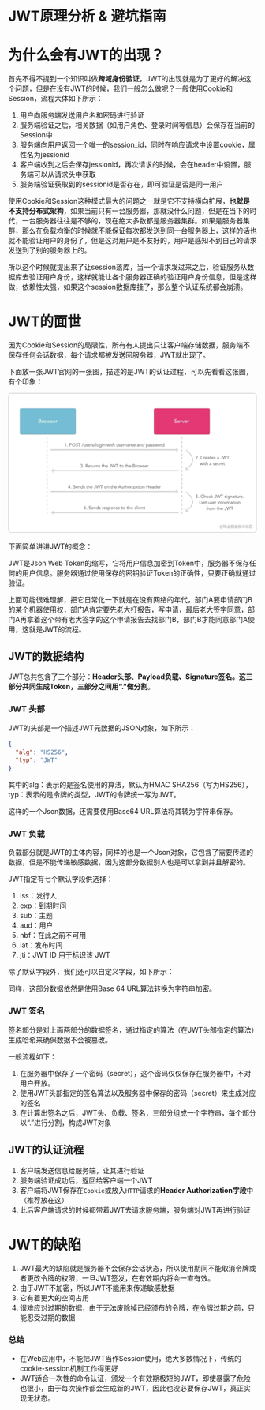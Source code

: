# JWT原理分析 & 避坑指南

# 为什么会有JWT的出现？
首先不得不提到一个知识叫做**跨域身份验证**，JWT的出现就是为了更好的解决这个问题，但是在没有JWT的时候，我们一般怎么做呢？一般使用Cookie和Session，流程大体如下所示：

1. 用户向服务端发送用户名和密码进行验证
2. 服务端验证之后，相关数据（如用户角色、登录时间等信息）会保存在当前的Session中
3. 服务端向用户返回一个唯一的session_id，同时在响应请求中设置cookie，属性名为jessionid
4. 客户端收到之后会保存jessionid，再次请求的时候，会在header中设置，服务端可以从请求头中获取
5. 服务端验证获取到的sessionid是否存在，即可验证是否是同一用户

使用Cookie和Session这种模式最大的问题之一就是它不支持横向扩展，**也就是不支持分布式架构**，如果当前只有一台服务器，那就没什么问题，但是在当下的时代，一台服务器往往是不够的，现在绝大多数都是服务器集群。如果是服务器集群，那么在负载均衡的时候就不能保证每次都发送到同一台服务器上，这样的话也就不能验证用户的身份了，但是这对用户是不友好的，用户是感知不到自己的请求发送到了别的服务器上的。

所以这个时候就提出来了让session落库，当一个请求发过来之后，验证服务从数据库去验证用户身份，这样就能让各个服务器正确的验证用户身份信息，但是这样做，依赖性太强，如果这个session数据库挂了，那么整个认证系统都会崩溃。

# JWT的面世
因为Cookie和Session的局限性，所有有人提出只让客户端存储数据，服务端不保存任何会话数据，每个请求都被发送回服务器，JWT就出现了。

下面放一张JWT官网的一张图，描述的是JWT的认证过程，可以先看看这张图，有个印象：

![1683893534867-f9e66ac4-3e8f-4976-a963-81f6d6923174.webp](./img/z7OSSWQKyzMExGLV/1683893534867-f9e66ac4-3e8f-4976-a963-81f6d6923174-627206.webp)

下面简单讲讲JWT的概念：

JWT是Json Web Token的缩写，它将用户信息加密到Token中，服务器不保存任何的用户信息。服务器通过使用保存的密钥验证Token的正确性，只要正确就通过验证。

上面可能很难理解，把它日常化一下就是在没有网络的年代，部门A要申请部门B的某个机器使用权，部门A肯定要先老大打报告，写申请，最后老大签字同意，部门A再拿着这个带有老大签字的这个申请报告去找部门B，部门B才能同意部门A使用，这就是JWT的流程。

## JWT的数据结构
JWT总共包含了三个部分：**Header头部、Payload负载、Signature签名。这三部分共同生成Token，三部分之间用“.”做分割**。

### JWT 头部
JWT的头部是一个描述JWT元数据的JSON对象，如下所示：

```json
{
  "alg": "HS256",
  "typ": "JWT"
}
```

其中的alg：表示的是签名使用的算法，默认为HMAC SHA256（写为HS256），typ：表示的是令牌的类型，JWT的令牌统一写为JWT。

这样的一个Json数据，还需要使用Base64 URL算法将其转为字符串保存。

### JWT 负载
负载部分就是JWT的主体内容，同样的也是一个Json对象，它包含了需要传递的数据，但是不能传递敏感数据，因为这部分数据别人也是可以拿到并且解密的。

JWT指定有七个默认字段供选择：

1. iss：发行人
2. exp：到期时间
3. sub：主题
4. aud：用户
5. nbf：在此之前不可用
6. iat：发布时间
7. jti：JWT ID 用于标识该 JWT

除了默认字段外，我们还可以自定义字段，如下所示：

同样，这部分数据依然是使用Base 64 URL算法转换为字符串加密。

### JWT 签名
签名部分是对上面两部分的数据签名，通过指定的算法（在JWT头部指定的算法）生成哈希来确保数据不会被篡改。

一般流程如下：

1. 在服务器中保存了一个密码（secret），这个密码仅仅保存在服务器中，不对用户开放。
2. 使用JWT头部指定的签名算法以及服务器中保存的密码（secret）来生成对应的签名
3. 在计算出签名之后，JWT头、负载、签名，三部分组成一个字符串，每个部分以“.”进行分割，构成JWT对象

## JWT的认证流程
1. 客户端发送信息给服务端，让其进行验证
2. 服务端验证成功后，返回给客户端一个JWT
3. 客户端将JWT保存在`Cookie`或放入`HTTP`请求的**Header Authorization字段**中（推荐放在这）
4. 此后客户端请求的时候都带着JWT去请求服务端，服务端对JWT再进行验证

# JWT的缺陷
1. JWT最大的缺陷就是服务器不会保存会话状态，所以使用期间不能取消令牌或者更改令牌的权限，一旦JWT签发，在有效期内将会一直有效。
2. 由于JWT不加密，所以JWT不能用来传递敏感数据
3. 它有着更大的空间占用
4. 很难应对过期的数据，由于无法废除掉已经颁布的令牌，在令牌过期之前，只能忍受过期的数据

### 总结
+ 在Web应用中，不能把JWT当作Session使用，绝大多数情况下，传统的cookie-session机制工作得更好
+ JWT适合一次性的命令认证，颁发一个有效期极短的JWT，即使暴露了危险也很小，由于每次操作都会生成新的JWT，因此也没必要保存JWT，真正实现无状态。

